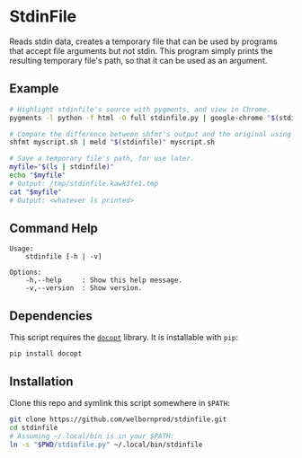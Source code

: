# StdinFile

Reads stdin data, creates a temporary file that can be used by programs
that accept file arguments but not stdin. This program simply prints the
resulting temporary file's path, so that it can be used as an argument.

## Example
```bash
# Highlight stdinfile's source with pygments, and view in Chrome.
pygments -l python -f html -O full stdinfile.py | google-chrome "$(stdinfile)"

# Compare the difference between shfmt's output and the original using meld.
shfmt myscript.sh | meld "$(stdinfile)" myscript.sh

# Save a temporary file's path, for use later.
myfile="$(ls | stdinfile)"
echo "$myfile"
# Output: /tmp/stdinfile.kawk3fe1.tmp
cat "$myfile"
# Output: <whatever ls printed>
```

## Command Help
```
Usage:
    stdinfile [-h | -v]

Options:
    -h,--help     : Show this help message.
    -v,--version  : Show version.
```

## Dependencies

This script requires the [`docopt`](https://docopt.org) library.
It is installable with `pip`:

```
pip install docopt
```

## Installation

Clone this repo and symlink this script somewhere in `$PATH`:
```bash
git clone https://github.com/welbornprod/stdinfile.git
cd stdinfile
# Assuming ~/.local/bin is in your $PATH:
ln -s "$PWD/stdinfile.py" ~/.local/bin/stdinfile
```
